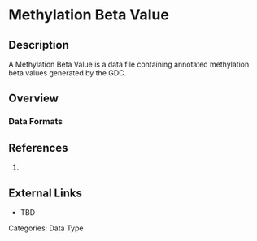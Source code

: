 # Methylation Beta Value #
## Description ##
A Methylation Beta Value is a data file containing annotated methylation beta values generated by the GDC.
## Overview ##
### Data Formats ###
## References ##
1.

## External Links ##
* TBD

Categories: Data Type
